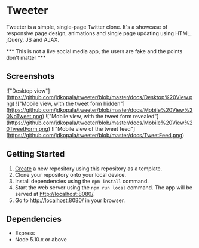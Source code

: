# Tweeter

Tweeter is a simple, single-page Twitter clone.
It's a showcase of responsive page design, animations and single page updating using HTML, jQuery, JS and AJAX.

*** This is not a live social media app, the users are fake and the points don't matter ***

## Screenshots

!["Desktop view"] (https://github.com/jdkopala/tweeter/blob/master/docs/Desktop%20View.png)
!["Mobile view, with the tweet form hidden"] (https://github.com/jdkopala/tweeter/blob/master/docs/Mobile%20View%20NoTweet.png)
!["Mobile view, with the tweet form revealed"] (https://github.com/jdkopala/tweeter/blob/master/docs/Mobile%20View%20TweetForm.png)
!["Mobile view of the tweet feed"] (https://github.com/jdkopala/tweeter/blob/master/docs/TweetFeed.png)

## Getting Started

1. [Create](https://github.com/jdkopala/tweeter) a new repository using this repository as a template.
2. Clone your repository onto your local device.
3. Install dependencies using the `npm install` command.
3. Start the web server using the `npm run local` command. The app will be served at <http://localhost:8080/>.
4. Go to <http://localhost:8080/> in your browser.

## Dependencies

- Express
- Node 5.10.x or above

